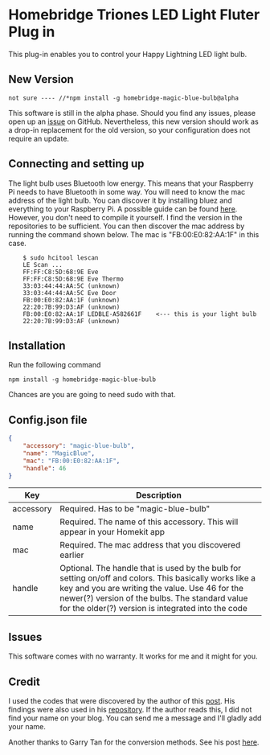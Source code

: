 # Homebridge Triones LED Light Fluter Plug in

This plug-in enables you to control your Happy Lightning LED light bulb.

## New Version

```shell
not sure ---- //*npm install -g homebridge-magic-blue-bulb@alpha
```

This software is still in the alpha phase. Should you find any issues, please open up an
[issue](https://github.com/lucavb/homebridge-magic-blue-bulb/issues/new) on
GitHub. Nevertheless, this new version should work as a drop-in replacement for the old version, so
your configuration does not require an update.

## Connecting and setting up

The light bulb uses Bluetooth low energy. This means that your Raspberry Pi needs to have Bluetooth
in some way. You will need to know the mac address of the light bulb. You can discover it by
installing bluez and everything to your Raspberry Pi. A possible guide can be found
[here](http://www.elinux.org/RPi_Bluetooth_LE). However, you don't need to compile it yourself.
I find the version in the repositories to be sufficient. You can then discover the mac address
by running the command shown below. The mac is "FB:00:E0:82:AA:1F" in this case.

```shell
	$ sudo hcitool lescan
	LE Scan ...
	FF:FF:C8:5D:68:9E Eve
	FF:FF:C8:5D:68:9E Eve Thermo
	33:03:44:44:AA:5C (unknown)
	33:03:44:44:AA:5C Eve Door
	FB:00:E0:82:AA:1F (unknown)
	22:20:7B:99:D3:AF (unknown)
	FB:00:E0:82:AA:1F LEDBLE-A582661F    <--- this is your light bulb
	22:20:7B:99:D3:AF (unknown)
```

## Installation

Run the following command

```shell
npm install -g homebridge-magic-blue-bulb
```

Chances are you are going to need sudo with that.

## Config.json file

```json
{
    "accessory": "magic-blue-bulb",
    "name": "MagicBlue",
    "mac": "FB:00:E0:82:AA:1F",
    "handle": 46
}
```

| Key       | Description                                                                                                                                                                                                                                                       |
| --------- | ----------------------------------------------------------------------------------------------------------------------------------------------------------------------------------------------------------------------------------------------------------------- |
| accessory | Required. Has to be "magic-blue-bulb"                                                                                                                                                                                                                             |
| name      | Required. The name of this accessory. This will appear in your Homekit app                                                                                                                                                                                        |
| mac       | Required. The mac address that you discovered earlier                                                                                                                                                                                                             |
| handle    | Optional. The handle that is used by the bulb for setting on/off and colors. This basically works like a key and you are writing the value. Use 46 for the newer(?) version of the bulbs. The standard value for the older(?) version is integrated into the code |

## Issues

This software comes with no warranty. It works for me and it might for you.

## Credit

I used the codes that were discovered by the author of this [post](https://bene.tweakblogs.net/blog/12447/connect-a-bluetooth-lightbulb-to-philips-hue). His findings were also used in his [repository](https://github.com/b0tting/magicbluehue). If the author reads this, I did not find your name on your blog. You can send me a message and I'll gladly add your name.

Another thanks to Garry Tan for the conversion methods. See his post [here](http://axonflux.com/handy-rgb-to-hsl-and-rgb-to-hsv-color-model-c).
